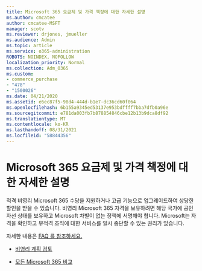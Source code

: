 ```yaml
---
title: Microsoft 365 요금제 및 가격 책정에 대한 자세한 설명
ms.author: cmcatee
author: cmcatee-MSFT
manager: scotv
ms.reviewer: drjones, jmueller
ms.audience: Admin
ms.topic: article
ms.service: o365-administration
ROBOTS: NOINDEX, NOFOLLOW
localization_priority: Normal
ms.collection: Adm_O365
ms.custom:
- commerce_purchase
- "478"
- "1500026"
ms.date: 04/21/2020
ms.assetid: e6ec87f5-98d4-444d-b1e7-dc36cd60f064
ms.openlocfilehash: 6b155a9345ed53137e953bdffff7bba7dfb0a96e
ms.sourcegitcommit: e781da003fb7b878854846cbe12b13b9dca8df92
ms.translationtype: MT
ms.contentlocale: ko-KR
ms.lasthandoff: 08/31/2021
ms.locfileid: "58844356"
---
```

# <a name="microsoft-365-for-nonprofit-plans-and-pricing"></a>Microsoft 365 요금제 및 가격 책정에 대한 자세한 설명

적격 비영리 Microsoft 365 수당을 지원하거나 고급 기능으로 업그레이드하여 상당한 할인을 받을 수 있습니다. 비영리 Microsoft 365 자격을 보유하려면 해당 국가에 [](https://go.microsoft.com/fwlink/p/?LinkID=330253) 공인 자선 상태를 보유하고 Microsoft 차별이 없는 정책에 서명해야 합니다. Microsoft는 자격을 확인하고 부적격 조직에 대한 서비스를 일시 중단할 수 있는 권리가 있습니다.
  
자세한 내용은 [FAQ 를 참조하세요.](https://products.office.com/nonprofit/office-365-nonprofit)
  
- [비영리 계획 검토](https://products.office.com/nonprofit/office-365-nonprofit-plans-and-pricing?tab=1)

- [모든 Microsoft 365 비교](https://products.office.com/business/compare-more-office-365-for-business-plans)